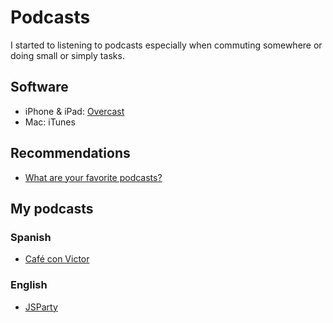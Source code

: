 # Podcasts

I started to listening to podcasts especially when commuting somewhere or doing small or simply tasks.

## Software

* iPhone & iPad: [Overcast](https://overcast.fm)
* Mac: iTunes

## Recommendations

* [What are your favorite podcasts?](https://www.indiehackers.com/forum/what-are-your-favorite-podcasts-8a45ac25ee)

## My podcasts

### Spanish
* [Café con Victor](https://anchor.fm/victorabarca)

### English
* [JSParty](https://changelog.com/jsparty)